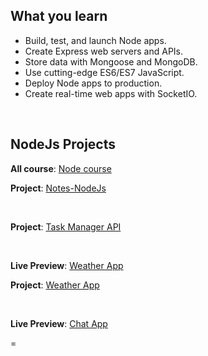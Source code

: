 ## What you learn

- Build, test, and launch Node apps.
- Create Express web servers and APIs.
- Store data with Mongoose and MongoDB.
- Use cutting-edge ES6/ES7 JavaScript.
- Deploy Node apps to production.
- Create real-time web apps with SocketIO. 

</br>

## NodeJs Projects

**All course**: [Node course](https://github.com/manssorr/node-course-projects) 

**Project**: [Notes-NodeJs](https://github.com/manssorr/node-course-projects/tree/master/notes-app) 

</br>

**Project**: [Task Manager API](https://github.com/manssorr/node-course-projects/tree/master/task-manager) 

</br>


**Live Preview**: [Weather App](https://github.com/manssorr/node-course-projects/tree/master/weather-app)

**Project**: [Weather App](https://weather-web-app-mans.herokuapp.com/)

</br>


**Live Preview**: [Chat App](https://mans-node-chat-app.herokuapp.com/) 


=
